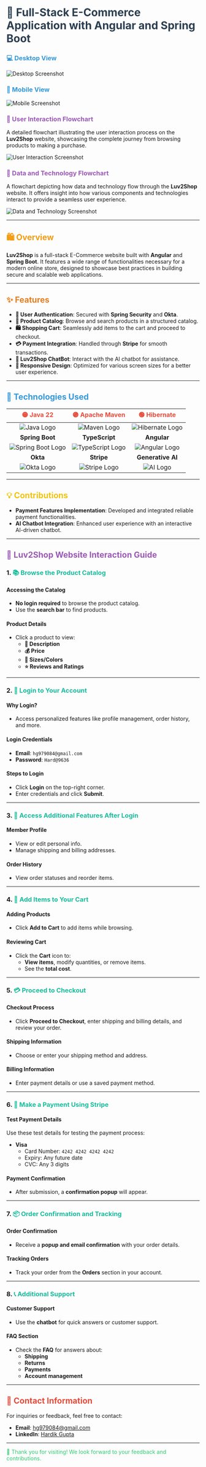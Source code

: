 # <span style="color:#2C3E50">🛒 Full-Stack E-Commerce Application with Angular and Spring Boot</span>

### <span style="color:#3498DB">💻 Desktop View</span>
![Desktop Screenshot](./desktop_screenshot.png)

### <span style="color:#3498DB">📱 Mobile View</span>
![Mobile Screenshot](./mobile_screenshot.png)

### <span style="color:#9B59B6">🔄 User Interaction Flowchart</span>

A detailed flowchart illustrating the user interaction process on the **Luv2Shop** website, showcasing the complete journey from browsing products to making a purchase.

![User Interaction Screenshot](./UserInteractionflow_screenshot.png)

### <span style="color:#9B59B6">🔧 Data and Technology Flowchart</span>

A flowchart depicting how data and technology flow through the **Luv2Shop** website. It offers insight into how various components and technologies interact to provide a seamless user experience.

![Data and Technology Screenshot](./techstackflow_screenshot.png)

---

## <span style="color:#F39C12">🛍️ Overview</span>

**Luv2Shop** is a full-stack E-Commerce website built with **Angular** and **Spring Boot**. It features a wide range of functionalities necessary for a modern online store, designed to showcase best practices in building secure and scalable web applications.

---

## <span style="color:#E67E22">✨ Features</span>

- **🔐 User Authentication**: Secured with **Spring Security** and **Okta**.
- **🛒 Product Catalog**: Browse and search products in a structured catalog.
- **🛍️ Shopping Cart**: Seamlessly add items to the cart and proceed to checkout.
- **💳 Payment Integration**: Handled through **Stripe** for smooth transactions.
- **🤖 Luv2Shop ChatBot**: Interact with the AI chatbot for assistance.
- **📱 Responsive Design**: Optimized for various screen sizes for a better user experience.

---

## <span style="color:#3498DB">🚀 Technologies Used</span>

| <span style="color:#E74C3C">🟡 Java 22</span> | <span style="color:#E74C3C">🟣 Apache Maven</span> | <span style="color:#E74C3C">🟢 Hibernate</span> |
|:----------------------------------:|:-------------------------------------:|:-------------------------------------:|
| ![Java Logo](https://img.icons8.com/color/48/000000/java-coffee-cup-logo.png) | ![Maven Logo](https://www.vectorlogo.zone/logos/apache_maven/apache_maven-icon.svg) | ![Hibernate Logo](https://img.icons8.com/color/48/000000/hibernate.png) |
| **Spring Boot** | **TypeScript** | **Angular** |
| ![Spring Boot Logo](https://img.icons8.com/color/48/000000/spring-logo.png) | ![TypeScript Logo](https://img.icons8.com/color/48/000000/typescript.png) | ![Angular Logo](https://img.icons8.com/color/48/000000/angularjs.png) |
| **Okta** | **Stripe** | **Generative AI** |
| ![Okta Logo](https://www.vectorlogo.zone/logos/okta/okta-ar21.svg) | ![Stripe Logo](https://img.icons8.com/color/48/000000/stripe.png) | ![AI Logo](https://img.icons8.com/color/48/000000/artificial-intelligence.png) |


---

## <span style="color:#F1C40F">💡 Contributions</span>

- **Payment Features Implementation**: Developed and integrated reliable payment functionalities.
- **AI Chatbot Integration**: Enhanced user experience with an interactive AI-driven chatbot.

---

## <span style="color:#9B59B6">🛒 Luv2Shop Website Interaction Guide</span>

### 1. <span style="color:#1ABC9C">📚 Browse the Product Catalog</span>

#### Accessing the Catalog

- **No login required** to browse the product catalog.
- Use the **search bar** to find products.

#### Product Details

- Click a product to view:
  - **📝 Description**
  - **💰 Price**
  - **🎨 Sizes/Colors**
  - **⭐ Reviews and Ratings**

---

### 2. <span style="color:#1ABC9C">🔑 Login to Your Account</span>

#### Why Login?

- Access personalized features like profile management, order history, and more.

#### Login Credentials

- **Email**: `hg979084@gmail.com`  
- **Password**: `Hard@9636`

#### Steps to Login

- Click **Login** on the top-right corner.
- Enter credentials and click **Submit**.

---

### 3. <span style="color:#1ABC9C">👤 Access Additional Features After Login</span>

#### Member Profile

- View or edit personal info.
- Manage shipping and billing addresses.

#### Order History

- View order statuses and reorder items.

---

### 4. <span style="color:#1ABC9C">🛒 Add Items to Your Cart</span>

#### Adding Products

- Click **Add to Cart** to add items while browsing.

#### Reviewing Cart

- Click the **Cart** icon to:
  - **View items**, modify quantities, or remove items.
  - See the **total cost**.

---

### 5. <span style="color:#1ABC9C">💳 Proceed to Checkout</span>

#### Checkout Process

- Click **Proceed to Checkout**, enter shipping and billing details, and review your order.

#### Shipping Information

- Choose or enter your shipping method and address.

#### Billing Information

- Enter payment details or use a saved payment method.

---

### 6. <span style="color:#1ABC9C">💸 Make a Payment Using Stripe</span>

#### Test Payment Details

Use these test details for testing the payment process:

- **Visa**  
  - Card Number: `4242 4242 4242 4242`  
  - Expiry: Any future date  
  - CVC: Any 3 digits

#### Payment Confirmation

- After submission, a **confirmation popup** will appear.

---

### 7. <span style="color:#1ABC9C">📦 Order Confirmation and Tracking</span>

#### Order Confirmation

- Receive a **popup and email confirmation** with your order details.

#### Tracking Orders

- Track your order from the **Orders** section in your account.

---

### 8. <span style="color:#1ABC9C">📞 Additional Support</span>

#### Customer Support

- Use the **chatbot** for quick answers or customer support.

#### FAQ Section

- Check the **FAQ** for answers about:
  - **Shipping**
  - **Returns**
  - **Payments**
  - **Account management**

---

## <span style="color:#E74C3C">📧 Contact Information</span>

For inquiries or feedback, feel free to contact:

- **Email**: [hg979084@gmail.com](mailto:hg979084@gmail.com)
- **LinkedIn**: [Hardik Gupta](https://www.linkedin.com/in/hardik-gupta830)

---

<span style="color:#2ECC71">🙏 Thank you for visiting! We look forward to your feedback and contributions.</span>
